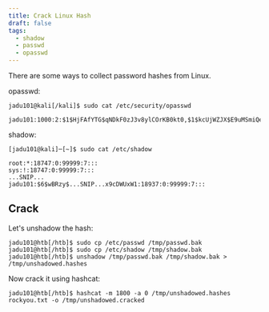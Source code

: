 ```yaml
---
title: Crack Linux Hash
draft: false
tags:
  - shadow
  - passwd
  - opasswd
---
```

There are some ways to collect password hashes from Linux. 

opasswd:

```shell-session
jadu101@kali[/kali]$ sudo cat /etc/security/opasswd

jadu101:1000:2:$1$HjFAfYTG$qNDkF0zJ3v8ylCOrKB0kt0,$1$kcUjWZJX$E9uMSmiQeRh4pAAgzuvkq1
```

shadow:


```shell-session
[jadu101@kali]─[~]$ sudo cat /etc/shadow

root:*:18747:0:99999:7:::
sys:!:18747:0:99999:7:::
...SNIP...
jadu101:$6$wBRzy$...SNIP...x9cDWUxW1:18937:0:99999:7:::
```

## Crack

Let's unshadow the hash:

```shell-session
jadu101@htb[/htb]$ sudo cp /etc/passwd /tmp/passwd.bak 
jadu101@htb[/htb]$ sudo cp /etc/shadow /tmp/shadow.bak 
jadu101@htb[/htb]$ unshadow /tmp/passwd.bak /tmp/shadow.bak > /tmp/unshadowed.hashes
```

Now crack it using hashcat:

```shell-session
jadu101@htb[/htb]$ hashcat -m 1800 -a 0 /tmp/unshadowed.hashes rockyou.txt -o /tmp/unshadowed.cracked
```